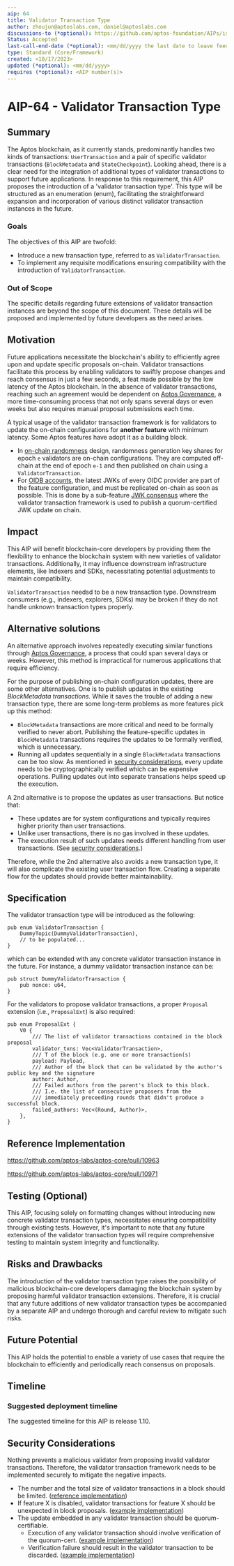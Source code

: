 ```yaml
---
aip: 64
title: Validator Transaction Type
author: zhoujun@aptoslabs.com, daniel@aptoslabs.com
discussions-to (*optional): https://github.com/aptos-foundation/AIPs/issues/327
Status: Accepted
last-call-end-date (*optional): <mm/dd/yyyy the last date to leave feedbacks and reviews>
type: Standard (Core/Framework)
created: <10/17/2023>
updated (*optional): <mm/dd/yyyy>
requires (*optional): <AIP number(s)>
---
```


# AIP-64 - Validator Transaction Type

## Summary

The Aptos blockchain, as it currently stands, predominantly handles two kinds of transactions: `UserTransaction` and a pair of specific validator transactions (`BlockMetadata` and `StateCheckpoint`). Looking ahead, there is a clear need for the integration of additional types of validator transactions to support future applications. In response to this requirement, this AIP proposes the introduction of a 'validator transaction type'. This type will be structured as an enumeration (enum), facilitating the straightforward expansion and incorporation of various distinct validator transaction instances in the future.

### Goals

The objectives of this AIP are twofold:
- Introduce a new transaction type, referred to as `ValidatorTransaction`.
- To implement any requisite modifications ensuring compatibility with the introduction of `ValidatorTransaction`.

### Out of Scope

The specific details regarding future extensions of validator transaction instances are beyond the scope of this document. These details will be proposed and implemented by future developers as the need arises.

## Motivation

Future applications necessitate the blockchain's ability to efficiently agree upon and update specific proposals on-chain. Validator transactions facilitate this process by enabling validators to swiftly propose changes and reach consensus in just a few seconds, a feat made possible by the low latency of the Aptos blockchain. In the absence of validator transactions, reaching such an agreement would be dependent on [Aptos Governance](https://aptos.dev/concepts/governance/), a more time-consuming process that not only spans several days or even weeks but also requires manual proposal submissions each time.

A typical usage of the validator transaction framework is for validators to update the on-chain configurations for **another feature** with minimum latency.
Some Aptos features have adopt it as a building block.
- In [on-chain randomness](https://github.com/aptos-foundation/AIPs/pull/321/files) design, randomness generation key shares for epoch `e` validators are on-chain configurations.
  They are computed off-chain at the end of epoch `e-1` and then published on chain using a `ValidatorTransaction`.
- For [OIDB accounts](https://github.com/aptos-foundation/AIPs/blob/main/aips/aip-61.md), the latest JWKs of every OIDC provider are part of the feature configuration, and must be replicated on-chain as soon as possible.
  This is done by a sub-feature [JWK consensus](https://github.com/aptos-foundation/AIPs/blob/main/aips/aip-67.md) where the validator transaction framework is used to publish a quorum-certified JWK update on chain.

## Impact

This AIP will benefit blockchain-core developers by providing them the flexibility to enhance the blockchain system with new varieties of validator transactions. Additionally, it may influence downstream infrastructure elements, like Indexers and SDKs, necessitating potential adjustments to maintain compatibility.

`ValidatorTransaction` needsd to be a new transaction type.
Downstream consumers (e.g., indexers, explorers, SDKs) may be broken if they do not handle unknown transaction types properly.

## Alternative solutions

An alternative approach involves repeatedly executing similar functions through [Aptos Governance](https://aptos.dev/concepts/governance/), a process that could span several days or weeks. However, this method is impractical for numerous applications that require efficiency.

For the purpose of publishing on-chain configuration updates, there are some other alternatives.
One is to publish updates in the existing *BlockMetadata transactions*.
While it saves the trouble of adding a new transaction type, there are some long-term problems as more features pick up this method:
- `BlockMetadata` transactions are more critical and need to be formally verified to never abort.
  Publishing the feature-specific updates in  `BlockMetadata` transactions requires the updates to be formally verified, which is unnecessary.
- Running all updates sequentially in a single `BlockMetadata` transactions can be too slow.
  As mentioned in [security considerations](#security_considerations), every update needs to be cryptographically verified which can be expensive operations.
  Pulling updates out into separate transations helps speed up the execution.

A 2nd alternative is to propose the updates as user transactions.
But notice that:
- These updates are for system configurations and typically requires higher priority than user transactions.
- Unlike user transactions, there is no gas involved in these updates.
- The execution result of such updates needs different handling from user transactions. (See [security considerations](#security_considerations).)

Therefore, while the 2nd alternative also avoids a new transaction type,
it will also complicate the existing user transaction flow.
Creating a separate flow for the updates should provide better maintainability.

## Specification

The validator transaction type will be introduced as the following:
```
pub enum ValidatorTransaction {
    DummyTopic(DummyValidatorTransaction),
    // to be populated...
}
```
which can be extended with any concrete validator transaction instance in the future. 
For instance, a dummy validator transaction instance can be:
```
pub struct DummyValidatorTransaction {
    pub nonce: u64,
}
```
For the validators to propose validator transactions, a proper `Proposal` extension (i.e., `ProposalExt`) is also required:
```
pub enum ProposalExt {
    V0 {
        /// The list of validator transactions contained in the block proposal
        validator_txns: Vec<ValidatorTransaction>,
        /// T of the block (e.g. one or more transaction(s)
        payload: Payload,
        /// Author of the block that can be validated by the author's public key and the signature
        author: Author,
        /// Failed authors from the parent's block to this block.
        /// I.e. the list of consecutive proposers from the
        /// immediately preceeding rounds that didn't produce a successful block.
        failed_authors: Vec<(Round, Author)>,
    },
}
```

## Reference Implementation

https://github.com/aptos-labs/aptos-core/pull/10963

https://github.com/aptos-labs/aptos-core/pull/10971

## Testing (Optional)

This AIP, focusing solely on formatting changes without introducing new concrete validator transaction types, necessitates ensuring compatibility through existing tests. However, it's important to note that any future extensions of the validator transaction types will require comprehensive testing to maintain system integrity and functionality.

## Risks and Drawbacks

The introduction of the validator transaction type raises the possibility of malicious blockchain-core developers damaging the blockchain system by proposing harmful validator transaction extensions. Therefore, it is crucial that any future additions of new validator transaction types be accompanied by a separate AIP and undergo thorough and careful review to mitigate such risks.


## Future Potential

This AIP holds the potential to enable a variety of use cases that require the blockchain to efficiently and periodically reach consensus on proposals.

## Timeline

### Suggested deployment timeline

The suggested timeline for this AIP is release 1.10.

## Security Considerations

Nothing prevents a malicious validator from proposing invalid validator transactions. Therefore, the validator transaction framework needs to be implemented securely to mitigate the negative impacts.
- The number and the total size of validator transactions in a block should be limited.
  ([reference implementation](https://github.com/aptos-labs/aptos-core/blob/d4fdb8f08929903044673d03e79c9f118a6c714a/consensus/src/payload_client/mixed.rs#L82-L96))
- If feature X is disabled, validator transactions for feature X should be unexpected in block proposals.
  ([example implementation](https://github.com/aptos-labs/aptos-core/blob/7b2b2332f1f865b1ec367601045b2e0cd836a15d/consensus/src/round_manager.rs#L665-L673))
- The update embedded in any validator transaction should be quorum-certifiable.
    - Execution of any validator transaction should involve verification of the quorum-cert.
      ([example implementation](https://github.com/aptos-labs/aptos-core/blob/d4fdb8f08929903044673d03e79c9f118a6c714a/aptos-move/aptos-vm/src/validator_txns/jwk.rs#L119-L127))
    - Verification failure should result in the validator transaction to be discarded.
      ([example implementation](https://github.com/aptos-labs/aptos-core/blob/d4fdb8f08929903044673d03e79c9f118a6c714a/aptos-move/aptos-vm/src/validator_txns/jwk.rs#L68-L75))
